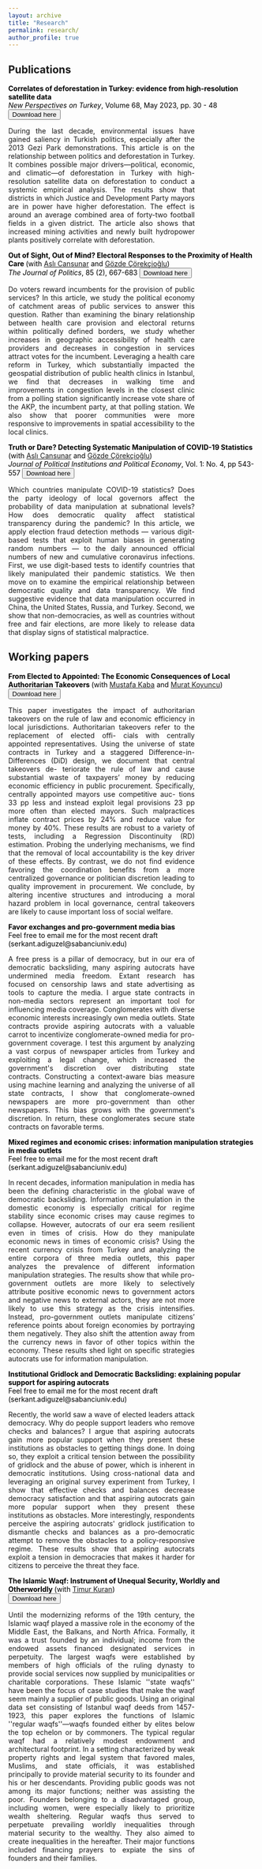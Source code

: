 ```yaml
---
layout: archive
title: "Research"
permalink: research/
author_profile: true
---
```



## Publications 


<span style="color: Black; font-size: 14px;">
    <b> Correlates of deforestation in Turkey: evidence from high-resolution satellite data </b>
    <br> 
    <i>New Perspectives on Turkey</i>, Volume 68, May 2023, pp. 30 - 48
    <button onclick="window.location.href='https://www.cambridge.org/core/journals/new-perspectives-on-turkey/article/correlates-of-deforestation-in-turkey-evidence-from-highresolution-satellite-data/F6DF2EBAFC43D619E99B7E79BF82475C'" class="btn--research">Download here</button>
</span>
<p style="font-size: 14px; text-align: justify; width: 75%">
    During the last decade, environmental issues have gained saliency in Turkish politics, especially after the 2013 Gezi Park demonstrations. This article is on the relationship between politics and deforestation in Turkey. It combines possible major drivers—political, economic, and climatic—of deforestation in Turkey with high-resolution satellite data on deforestation to conduct a systemic empirical analysis. The results show that districts in which Justice and Development Party mayors are in power have higher deforestation. The effect is around an average combined area of forty-two football fields in a given district. The article also shows that increased mining activities and newly built hydropower plants positively correlate with deforestation.
</p>


<span style="color: Black; font-size: 14px;">
    <b> Out of Sight, Out of Mind? Electoral Responses to the Proximity of Health Care </b> (with <a href="https://www.aslicansunar.com">Aslı Cansunar</a> and <a href="https://www.gozdecorekcioglu.com">Gözde Çörekçioğlu</a>)
    <br>
    <i>The Journal of Politics</i>, 85 (2), 667-683 <button onclick="window.location.href='https://www.journals.uchicago.edu/doi/abs/10.1086/722040?journalCode=jop'" class="btn--research">Download here</button>
  </span>

<p style="font-size: 14px; text-align: justify; width: 75%;">
Do voters reward incumbents for the provision of public services? In this article, we study the political economy of catchment areas of public services to answer this question. Rather than examining the binary relationship between health care provision and electoral returns within politically defined borders, we study whether increases in geographic accessibility of health care providers and decreases in congestion in services attract votes for the incumbent. Leveraging a health care reform in Turkey, which substantially impacted the geospatial distribution of public health clinics in Istanbul, we find that decreases in walking time and improvements in congestion levels in the closest clinic from a polling station significantly increase vote share of the AKP, the incumbent party, at that polling station. We also show that poorer communities were more responsive to improvements in spatial accessibility to the local clinics.
</p>


<span style="color: Black; font-size: 14px;">
    <b>Truth or Dare? Detecting Systematic Manipulation of COVID-19 Statistics </b> (with <a href="https://www.aslicansunar.com">Aslı Cansunar</a> and <a href="https://www.gozdecorekcioglu.com">Gözde Çörekçioğlu</a>)
    <br>
    <i>Journal of Political Institutions and Political Economy</i>, Vol. 1: No. 4, pp 543-557 <button onclick="window.location.href='https://www.nowpublishers.com/article/Details/PIP-0021'" class="btn--research">Download here</button>
  </span>

<p style="font-size: 14px; text-align: justify; width: 75%;">
Which countries manipulate COVID-19 statistics? Does the party ideology of local governors affect the probability of data manipulation at subnational levels? How does democratic quality affect statistical transparency during the pandemic? In this article, we apply election fraud detection methods — various digit-based tests that exploit human biases in generating random numbers — to the daily announced official numbers of new and cumulative coronavirus infections. First, we use digit-based tests to identify countries that likely manipulated their pandemic statistics. We then move on to examine the empirical relationship between democratic quality and data transparency. We find suggestive evidence that data manipulation occurred in China, the United States, Russia, and Turkey. Second, we show that non-democracies, as well as countries without free and fair elections, are more likely to release data that display signs of statistical malpractice.
</p>


## Working papers 



<span style="color: Black; font-size: 14px;">
    <b>From Elected to Appointed: The Economic Consequences of Local Authoritarian Takeovers </b>  (with <a href="https://mustafakaba.github.io/research/">Mustafa Kaba</a> and <a href="https://academics.boun.edu.tr/mkoyuncu/">Murat Koyuncu</a>)
    <br>
    <button onclick="window.location.href='https://mustafakaba.github.io/files/JMP_draft.pdf'" class="btn--research">Download here</button>
  </span>

<p style="font-size: 14px; text-align: justify; width: 75%;">
This paper investigates the impact of authoritarian takeovers on the rule of law and economic efficiency in local jurisdictions. Authoritarian takeovers refer to the replacement of elected offi- cials with centrally appointed representatives. Using the universe of state contracts in Turkey and a staggered Difference-in-Differences (DiD) design, we document that central takeovers de- teriorate the rule of law and cause substantial waste of taxpayers’ money by reducing economic efficiency in public procurement. Specifically, centrally appointed mayors use competitive auc- tions 33 pp less and instead exploit legal provisions 23 pp more often than elected mayors. Such malpractices inflate contract prices by 24% and reduce value for money by 40%. These results are robust to a variety of tests, including a Regression Discontinuity (RD) estimation. Probing the underlying mechanisms, we find that the removal of local accountability is the key driver of these effects. By contrast, we do not find evidence favoring the coordination benefits from a more centralized governance or politician discretion leading to quality improvement in procurement. We conclude, by altering incentive structures and introducing a moral hazard problem in local governance, central takeovers are likely to cause important loss of social welfare.
</p>


<span style="color: Black; font-size: 14px;">
    <b>Favor exchanges and pro-government media bias </b>
    <br>
    Feel free to email me for the most recent draft (serkant.adiguzel@sabanciuniv.edu)
  </span>

<p style="font-size: 14px; text-align: justify; width: 75%;">
  A free press is a pillar of democracy, but in our era of democratic backsliding, many aspiring autocrats have undermined media freedom. Extant research has focused on censorship laws and state advertising as tools to capture the media. I argue state contracts in non-media sectors represent an important tool for influencing media coverage. Conglomerates with diverse economic interests increasingly own media outlets. State contracts provide aspiring autocrats with a valuable carrot to incentivize conglomerate-owned media for pro-government coverage. I test this argument by analyzing a vast corpus of newspaper articles from Turkey and exploiting a legal change, which increased the government's discretion over distributing state contracts. Constructing a context-aware bias measure using machine learning and analyzing the universe of all state contracts, I show that conglomerate-owned newspapers are more pro-government than other newspapers. This bias grows with the government's discretion. In return, these conglomerates secure state contracts on favorable terms.
</p>

<span style="color: Black; font-size: 14px;">
  <b>Mixed regimes and economic crises: information manipulation strategies in media outlets</b>
    <br>
    Feel free to email me for the most recent draft (serkant.adiguzel@sabanciuniv.edu)
  </span>

<p style="font-size: 14px; text-align: justify; width: 75%;">
In recent decades, information manipulation in media has been the defining characteristic in the global wave of democratic backsliding. Information manipulation in the domestic economy is especially critical for regime stability since economic crises may cause regimes to collapse. However, autocrats of our era seem resilient even in times of crisis. How do they manipulate economic news in times of economic crisis? Using the recent currency crisis from Turkey and analyzing the entire corpora of three media outlets, this paper analyzes the prevalence of different information manipulation strategies. The results show that while pro-government outlets are more likely to selectively attribute positive economic news to government actors and negative news to external actors, they are not more likely to use this strategy as the crisis intensifies. Instead, pro-government outlets manipulate citizens’ reference points about foreign economies by portraying them negatively. They also shift the attention away from the currency news in favor of other topics within the economy. These results shed light on specific strategies autocrats use for information manipulation.
</p>


<span style="color: Black; font-size: 14px;">
 <b>Institutional Gridlock and Democratic Backsliding: explaining popular support for aspiring autocrats</b>
    <br>
    Feel free to email me for the most recent draft (serkant.adiguzel@sabanciuniv.edu)
  </span>

<p style="font-size: 14px; text-align: justify; width: 75%;">
Recently, the world saw a wave of elected leaders attack democracy. Why do people support leaders who remove checks and balances? I argue that aspiring autocrats gain more popular support when they present these institutions as obstacles to getting things done. In doing so, they exploit a critical tension between the possibility of gridlock and the abuse of power, which is inherent in democratic institutions. Using cross-national data and leveraging an original survey experiment from Turkey, I show that effective checks and balances decrease democracy satisfaction and that aspiring autocrats gain more popular support when they present these institutions as obstacles. More interestingly, respondents perceive the aspiring autocrats' gridlock justification to dismantle checks and balances as a pro-democratic attempt to remove the obstacles to a policy-responsive regime. These results show that aspiring autocrats exploit a tension in democracies that makes it harder for citizens to perceive the threat they face.
</p>


<span style="color: Black; font-size: 14px;">
    <b>The Islamic Waqf: Instrument of Unequal Security, Worldly and Otherworldly </b>  (with <a href="https://sites.duke.edu/timurkuran/">Timur Kuran</a>)
    <br>
    <button onclick="window.location.href='https://papers.ssrn.com/sol3/papers.cfm?abstract_id=3836060'" class="btn--research">Download here</button>
  </span>

<p style="font-size: 14px; text-align: justify; width: 75%;">
Until the modernizing reforms of the 19th century, the Islamic waqf played a massive role in the economy of the Middle East, the Balkans, and North Africa. Formally, it was a trust founded by an individual; income from the endowed assets financed designated services in perpetuity. The largest waqfs were established by members of high officials of the ruling dynasty to provide social services now supplied by municipalities or charitable corporations. These Islamic ''state waqfs'' have been the focus of case studies that make the waqf seem mainly a supplier of public goods. Using an original data set consisting of Istanbul waqf deeds from 1457-1923, this paper explores the functions of Islamic ''regular waqfs''—waqfs founded either by elites below the top echelon or by commoners. The typical regular waqf had a relatively modest endowment and architectural footprint. In a setting characterized by weak property rights and legal system that favored males, Muslims, and state officials, it was established principally to provide material security to its founder and his or her descendants. Providing public goods was not among its major functions; neither was assisting the poor. Founders belonging to a disadvantaged group, including women, were especially likely to prioritize wealth sheltering. Regular waqfs thus served to perpetuate prevailing worldly inequalities through material security to the wealthy. They also aimed to create inequalities in the hereafter. Their major functions included financing prayers to expiate the sins of founders and their families.
</p>